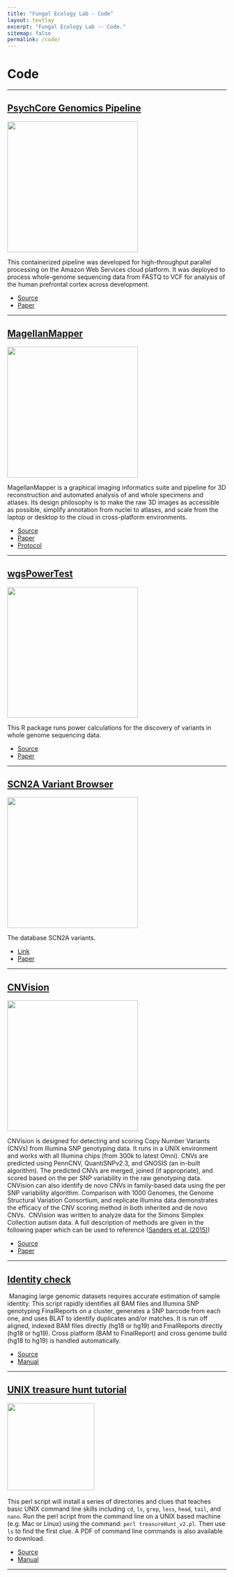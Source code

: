```yaml
---
title: "Fungal Ecology Lab - Code"
layout: textlay
excerpt: "Fungal Ecology Lab -- Code."
sitemap: false
permalink: /code/
---
```



# Code

---

## [PsychCore Genomics Pipeline](https://github.com/sanderslab/psychcore-compute-platform)


<img src="{{ site.url }}{{ site.baseurl }}/images/codepic/WGS_Pipeline_Image.png" style="width: 300px"> 

This containerized pipeline was developed for high-throughput parallel processing on the Amazon Web Services cloud platform. It was deployed to process whole-genome sequencing data from FASTQ to VCF for analysis of the human prefrontal cortex across development.

- <a href="https://github.com/sanderslab/psychcore-compute-platform"><i class='fab fa-github'></i> Source</a>
- <a href="https://www.biorxiv.org/content/10.1101/585430v1"><i class='fa fa-book'></i> Paper</a>

---

## [MagellanMapper](https://github.com/sanderslab/magellanmapper)


<img src="{{ site.url }}{{ site.baseurl }}/images/codepic/magellanmapper.png" style="width: 300px"> 

MagellanMapper is a graphical imaging informatics suite and pipeline for 3D reconstruction and automated analysis of and whole specimens and atlases. Its design philosophy is to make the raw 3D images as accessible as possible, simplify annotation from nuclei to atlases, and scale from the laptop or desktop to the cloud in cross-platform environments.

- <a href="https://github.com/sanderslab/magellanmapper"><i class='fab fa-github'></i> Source</a>
- <a href="https://elifesciences.org/articles/61408"><i class='fa fa-book'></i> Paper</a>
- <a href="https://currentprotocols.onlinelibrary.wiley.com/doi/abs/10.1002/cpns.104"><i class='fa fa-book'></i> Protocol</a>

---

## [wgsPowerTest](https://github.com/stephansanders/wgsPowerTest)


<img src="{{ site.url }}{{ site.baseurl }}/images/codepic/wgspower.png" style="width: 300px"> 

This R package runs power calculations for the discovery of variants in whole genome sequencing data.

- <a href="https://github.com/stephansanders/wgsPowerTest"><i class='fab fa-github'></i> Source</a>
- <a href="https://www.ncbi.nlm.nih.gov/pubmed/29184211"><i class='fa fa-book'></i> Paper</a>

---

## [SCN2A Variant Browser](https://public.tableau.com/profile/ucsf.psychiatry.bioinformatics.core#!/vizhome/SCN2AVariantViz6_0/Dashboard1)

<img src="{{ site.url }}{{ site.baseurl }}/images/codepic/scn2aviz.png" style="width: 300px"> 

The database SCN2A variants.

- <a href="https://public.tableau.com/profile/ucsf.psychiatry.bioinformatics.core#!/vizhome/SCN2AVariantViz6_0/Dashboard1"><i class='fa fa-link'></i> Link</a>
- <a href="https://www.ncbi.nlm.nih.gov/pubmed/28256214"><i class='fa fa-book'></i> Paper</a>

---


## [CNVision](https://sourceforge.net/projects/cnvision/)


<img src="{{ site.url }}{{ site.baseurl }}/images/codepic/cnvision.png" style="width: 300px"> 

CNVision is designed for detecting and scoring Copy Number Variants (CNVs) from Illumina SNP genotyping data. It runs in a UNIX environment and works with all Illumina chips (from 300k to latest Omni). CNVs are predicted using PennCNV, QuantiSNPv2.3, and GNOSIS (an in-built algorithm). The predicted CNVs are merged, joined (if appropriate), and scored based on the per SNP variability in the raw genotyping data. CNVision can also identify de novo CNVs in family-based data using the per SNP variability algorithm. Comparison with 1000 Genomes, the Genome Structural Variation Consortium, and replicate Illumina data demonstrates the efficacy of the CNV scoring method in both inherited and de novo CNVs.
​
CNVision was written to analyze data for the Simons Simplex Collection autism data. A full description of methods are given in the following paper which can be used to reference ([Sanders et al. (2015)](https://www.ncbi.nlm.nih.gov/pubmed/26402605))

- <a href="https://sourceforge.net/projects/cnvision/"><i class='fa fa-link'></i> Source</a>
- <a href="https://www.ncbi.nlm.nih.gov/pubmed/26402605"><i class='fa fa-book'></i> Paper</a>


---


## [Identity check](http://genomic-identity.wikidot.com/)
​
​Managing large genomic datasets requires accurate estimation of sample identity. This script rapidly identifies all BAM files and Illumina SNP genotyping FinalReports on a cluster, generates a SNP barcode from each one, and uses BLAT to identify duplicates and/or matches. It is run off aligned, indexed BAM files directly (hg18 or hg19) and FinalReports directly (hg18 or hg19). Cross platform (BAM to FinalReport) and cross genome build (hg18 to hg19) is handled automatically.

- <a href="http://genomic-identity.wikidot.com/"><i class='fa fa-link'></i> Source</a>
- <a href="http://genomic-identity.wikidot.com/usage"><i class='fa fa-book'></i> Manual</a>

---

## [UNIX treasure hunt tutorial]()
​
​<img src="{{ site.url }}{{ site.baseurl }}/images/codepic/th.png" style="width: 200px"> 
​

This perl script will install a series of directories and clues that teaches basic UNIX command line skills including `cd`, `ls`, `grep`, `less`, `head`, `tail`, and `nano`. Run the perl script from the command line on a UNIX based machine (e.g. Mac or Linux) using the command: `perl treasureHunt_v2.pl`. Then use `ls` to find the first clue. A PDF of command line commands is also available to download.

- <a href="https://www.dropbox.com/s/4pnobo1vk1sqvjb/treasureHunt_v2.pl?dl=0"><i class='fa fa-link'></i> Source</a>
- <a href="https://www.dropbox.com/s/xw5c1ra4td9k966/Unix_basics.pdf?dl=0"><i class='fa fa-book'></i> Manual</a>

---


